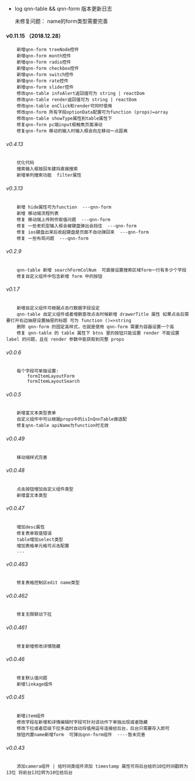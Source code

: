 -   log qnn-table && qnn-form 版本更新日志

    未修复问题： 
          name的form类型需要完善

#### v0.11.15 （2018.12.28）

        新增qnn-form treeNode控件
        新增qnn-form month控件
        新增qnn-form radio控件
        新增qnn-form checkbox控件
        新增qnn-form switch控件
        新增qnn-form rate控件
        新增qnn-form slider控件
        修改qnn-table infoAlert返回值可为 string | reactDom
        修改qnn-table render返回值可为 string | reactDom
        修改qnn-table onClick和render可同时使用
        修改qnn-form 所有字段optionData配置可为function (props)=array
        修改qnn-table showType属性到table属性下
        修复qnn-form pc端input框触焦页面滑动
        修复qnn-form 移动的输入时输入框会向左移动一点距离

###### v0.4.13

        优化代码
        搜索输入框按回车建将直接搜索
        新增单列搜索功能  filter属性

###### v0.3.13

        新增 hide属性可为function  ---qnn-form
        新增 移动端流程列表
        修复 移动端上传附件取值问题  ---qnn-form
        修复 一些老机型输入框会被键盘弹出会挡住  ---qnn-form
        修复 ios键盘出来后收起键盘是页面不自动弹回来  ---qnn-form
        修复 一些布局问题  ---qnn-form

###### v0.2.9

        qnn-table 新增 searchFormColNum  可直接设置搜索区域form一行有多少个字段
        修复自定义组件中包含新增 form 中的按钮

###### v0.1.7

        新增自定义组件可根据点击行数据字段设定
        qnn-table 自定义组件或者增删查改点击时候新增 drawerTitle 属性 如果点击后需要打开右边抽屉设置抽屉的标题 可为 function ()=>string
        删除 qnn-form 的固定高样式，也就是使用 qnn-form 需要为容器设置一个高
        修复 qnn-table 的 table 属性下 btns 里的按钮只能设置 render 不能设置 label 的问题，且在 render 参数中能获取到完整 props

###### v0.0.6

        每个字段可单独设置:
            formItemLayoutForm
            formItemLayoutSearch

###### v0.0.5

        新增富文本类型表单
        自定义组件中可以根据props中的isInQnnTable做适配
        修复qnn-table apiName为function时无效

###### v0.0.49

        移动端样式完善

###### v0.0.48

        点击按钮增加自定义组件类型
        新增富文本类型

###### v0.0.47

        增加desc属性
        修复表单取值错误
        table增加select类型
        增加表格单元格可点击配置
        ...

###### v0.0.463

        修复表格控制区edit name类型

###### v0.0.462

        修复无限联动下拉

###### v0.0.461

        修复新增修改详情隐藏

###### v0.0.46

        修复默认值问题
        新增linkage组件

###### v0.0.45

        新增item组件
        修改字段在新增和详情编辑时字段可针对该动作下单独出现或者隐藏
        修改下拉或者层级下拉多选时自动将值用逗号连接给后台，后台只需要存入即可
        按钮内置name新增form  可弹出qnn-form组件  ----暂未完善

###### v0.0.43

        添加camera组件 | 给时间类组件添加 timestamp 属性可将后台给的10位时间戳转为13位 将前台13位转为10位给后台
